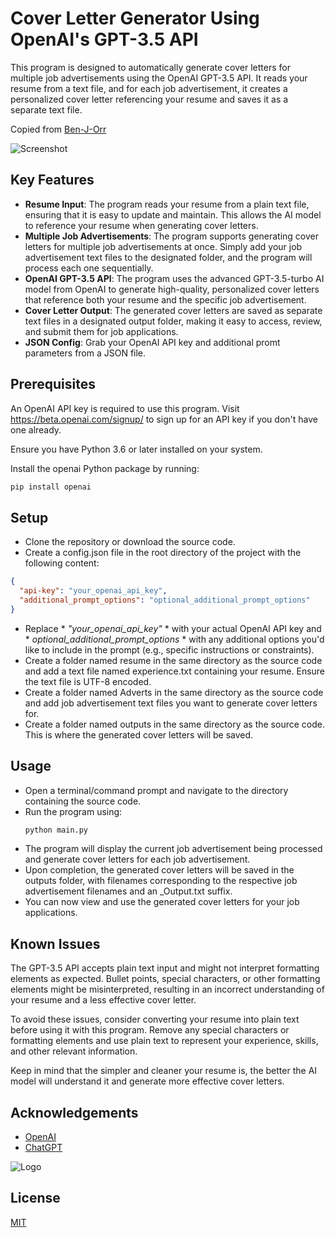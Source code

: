 
# Cover Letter Generator Using OpenAI's GPT-3.5 API

This program is designed to automatically generate cover letters for multiple job advertisements using the OpenAI GPT-3.5 API. It reads your resume from a text file, and for each job advertisement, it creates a personalized cover letter referencing your resume and saves it as a separate text file.

Copied from [Ben-J-Orr](https://github.com/Ben-J-Orr/CoverLetter-Generator.git)

![Screenshot](https://i.gyazo.com/8cf3c0f2132d604a0aae9498246bc96d.png)

## Key Features

- **Resume Input**: The program reads your resume from a plain text file, ensuring that it is easy to update and maintain. This allows the AI model to reference your resume when generating cover letters.
- **Multiple Job Advertisements**: The program supports generating cover letters for multiple job advertisements at once. Simply add your job advertisement text files to the designated folder, and the program will process each one sequentially.
- **OpenAI GPT-3.5 API**: The program uses the advanced GPT-3.5-turbo AI model from OpenAI to generate high-quality, personalized cover letters that reference both your resume and the specific job advertisement.
- **Cover Letter Output**: The generated cover letters are saved as separate text files in a designated output folder, making it easy to access, review, and submit them for job applications.
- **JSON Config**: Grab your OpenAI API key and additional promt parameters from a JSON file. 

## Prerequisites

An OpenAI API key is required to use this program. Visit https://beta.openai.com/signup/ to sign up for an API key if you don't have one already.

Ensure you have Python 3.6 or later installed on your system.

Install the openai Python package by running:
```bash
pip install openai
```
## Setup

- Clone the repository or download the source code.
- Create a config.json file in the root directory of the project with the following content:
```json
{
  "api-key": "your_openai_api_key",
  "additional_prompt_options": "optional_additional_prompt_options"
}
```
- Replace * *"your_openai_api_key"* * with your actual OpenAI API key and * *optional_additional_prompt_options* * with any additional options you'd like to include in the prompt  (e.g., specific instructions or constraints).
- Create a folder named resume in the same directory as the source code and add a text file named experience.txt containing your resume. Ensure the text file is UTF-8 encoded.
- Create a folder named Adverts in the same directory as the source code and add job advertisement text files you want to generate cover letters for.
- Create a folder named outputs in the same directory as the source code. This is where the generated cover letters will be saved.


## Usage

- Open a terminal/command prompt and navigate to the directory containing the source code.
- Run the program using:
  ```bash
  python main.py
  ```
- The program will display the current job advertisement being processed and generate cover letters for each job advertisement.
- Upon completion, the generated cover letters will be saved in the outputs folder, with filenames corresponding to the respective job advertisement filenames and an _Output.txt suffix.
- You can now view and use the generated cover letters for your job applications.

## Known Issues

The GPT-3.5 API accepts plain text input and might not interpret formatting elements as expected. Bullet points, special characters, or other formatting elements might be misinterpreted, resulting in an incorrect understanding of your resume and a less effective cover letter.

To avoid these issues, consider converting your resume into plain text before using it with this program. Remove any special characters or formatting elements and use plain text to represent your experience, skills, and other relevant information.

Keep in mind that the simpler and cleaner your resume is, the better the AI model will understand it and generate more effective cover letters.

## Acknowledgements

 - [OpenAI](https://github.com/openai/openai-python)
 - [ChatGPT](https://openai.com/blog/chatgpt)

![Logo](https://i.imgur.com/BBhcHDx.gif)


## License

[MIT](https://choosealicense.com/licenses/mit/)


